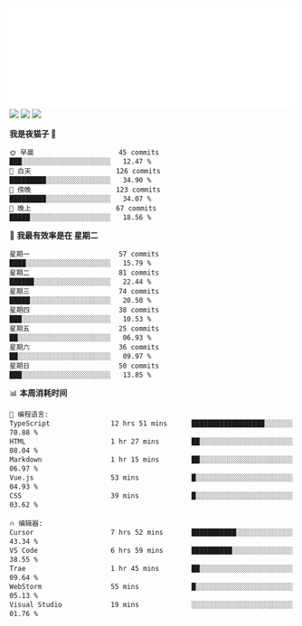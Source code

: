 <img src="./assets/header.svg" />
<img src="https://wakatime.com/share/@shenlyy/0d1e8abb-ce3a-49e5-9f20-7ad39caba41f.svg" />
<img src="https://github-readme-stats.ykrazy.top/api/wakatime?username=shenlyy&langs_count=11&theme=transparent" />
<img src="https://github-readme-stats.ykrazy.top/api?username=shenlye&show_icons=true&include_all_commits=true&theme=transparent" />

<!--START_SECTION:waka-->
**我是夜猫子 🦉** 

```text
🌞 早晨                     45 commits          ███░░░░░░░░░░░░░░░░░░░░░░   12.47 % 
🌆 白天                     126 commits         █████████░░░░░░░░░░░░░░░░   34.90 % 
🌃 傍晚                     123 commits         █████████░░░░░░░░░░░░░░░░   34.07 % 
🌙 晚上                     67 commits          █████░░░░░░░░░░░░░░░░░░░░   18.56 % 
```
📅 **我最有效率是在 星期二** 

```text
星期一                      57 commits          ████░░░░░░░░░░░░░░░░░░░░░   15.79 % 
星期二                      81 commits          ██████░░░░░░░░░░░░░░░░░░░   22.44 % 
星期三                      74 commits          █████░░░░░░░░░░░░░░░░░░░░   20.50 % 
星期四                      38 commits          ███░░░░░░░░░░░░░░░░░░░░░░   10.53 % 
星期五                      25 commits          ██░░░░░░░░░░░░░░░░░░░░░░░   06.93 % 
星期六                      36 commits          ██░░░░░░░░░░░░░░░░░░░░░░░   09.97 % 
星期日                      50 commits          ███░░░░░░░░░░░░░░░░░░░░░░   13.85 % 
```


📊 **本周消耗时间** 

```text
💬 编程语言: 
TypeScript               12 hrs 51 mins      ██████████████████░░░░░░░   70.88 % 
HTML                     1 hr 27 mins        ██░░░░░░░░░░░░░░░░░░░░░░░   08.04 % 
Markdown                 1 hr 15 mins        ██░░░░░░░░░░░░░░░░░░░░░░░   06.97 % 
Vue.js                   53 mins             █░░░░░░░░░░░░░░░░░░░░░░░░   04.93 % 
CSS                      39 mins             █░░░░░░░░░░░░░░░░░░░░░░░░   03.62 % 

🔥 编辑器: 
Cursor                   7 hrs 52 mins       ███████████░░░░░░░░░░░░░░   43.34 % 
VS Code                  6 hrs 59 mins       ██████████░░░░░░░░░░░░░░░   38.55 % 
Trae                     1 hr 45 mins        ██░░░░░░░░░░░░░░░░░░░░░░░   09.64 % 
WebStorm                 55 mins             █░░░░░░░░░░░░░░░░░░░░░░░░   05.13 % 
Visual Studio            19 mins             ░░░░░░░░░░░░░░░░░░░░░░░░░   01.76 % 
```


<!--END_SECTION:waka-->
